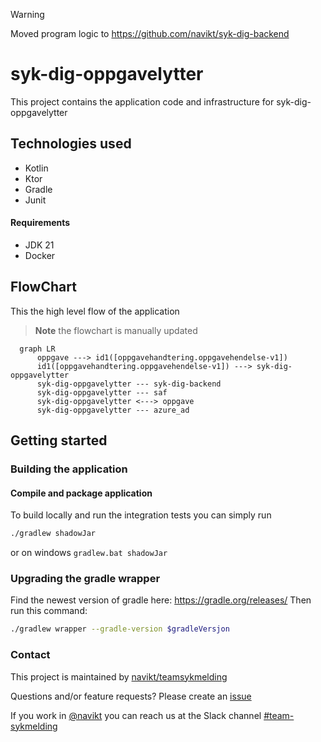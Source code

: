 > [!WARNING]  
> Moved program logic to https://github.com/navikt/syk-dig-backend
# syk-dig-oppgavelytter
This project contains the application code and infrastructure for syk-dig-oppgavelytter

## Technologies used
* Kotlin
* Ktor
* Gradle
* Junit

#### Requirements
* JDK 21
* Docker

## FlowChart
This the high level flow of the application
> **Note**
> the flowchart is manually updated
> 
```mermaid
  graph LR
      oppgave ---> id1([oppgavehandtering.oppgavehendelse-v1])
      id1([oppgavehandtering.oppgavehendelse-v1]) ---> syk-dig-oppgavelytter
      syk-dig-oppgavelytter --- syk-dig-backend
      syk-dig-oppgavelytter --- saf
      syk-dig-oppgavelytter <---> oppgave
      syk-dig-oppgavelytter --- azure_ad
```

## Getting started
### Building the application
#### Compile and package application
To build locally and run the integration tests you can simply run 
``` bash
./gradlew shadowJar
 ```
or  on windows 
`gradlew.bat shadowJar`


### Upgrading the gradle wrapper
Find the newest version of gradle here: https://gradle.org/releases/ Then run this command:
``` bash 
./gradlew wrapper --gradle-version $gradleVersjon
```

### Contact

This project is maintained by [navikt/teamsykmelding](CODEOWNERS)

Questions and/or feature requests? Please create an [issue](https://github.com/navikt/syk-dig-oppgavelytter/issues)

If you work in [@navikt](https://github.com/navikt) you can reach us at the Slack
channel [#team-sykmelding](https://nav-it.slack.com/archives/CMA3XV997)
